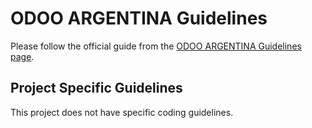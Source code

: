 # ODOO ARGENTINA Guidelines

Please follow the official guide from the [ODOO ARGENTINA Guidelines page](https://github.com/odoo-argentina/maintainer-quality-tools/wiki/Guidelines-page).

## Project Specific Guidelines

This project does not have specific coding guidelines.
